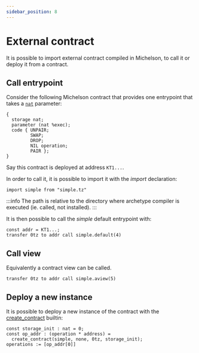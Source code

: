 ```yaml
---
sidebar_position: 8
---
```


# External contract

It is possible to import external contract compiled in Michelson, to call it or deploy it from a contract.

## Call entrypoint

Consider the following Michelson contract that provides one entrypoint that takes a [`nat`](/docs/reference/types#nat) parameter:

```archetype title="simple.tz"
{
  storage nat;
  parameter (nat %exec);
  code { UNPAIR;
         SWAP;
         DROP;
         NIL operation;
         PAIR };
}
```

Say this contract is deployed at address `KT1...`.

In order to call it, it is possible to import it with the *import* declaration:

```archetype
import simple from "simple.tz"
```

:::info
The path is relative to the directory where archetype compiler is executed (ie. called, not installed).
:::

It is then possible to call the *simple* default entrypoint with:

```archetype
const addr = KT1...;
transfer 0tz to addr call simple.default(4)
```

## Call view

Equivalently a contract view can be called.

```archetype
transfer 0tz to addr call simple.aview(5)
```

## Deploy a new instance

It is possible to deploy a new instance of the contract with the [create_contract](/docs/reference/expressions/builtins#create_contract(path,%20delegator,%20amount,%20storage)) builtin:

```archetype
const storage_init : nat = 0;
const op_addr : (operation * address) =
  create_contract(simple, none, 0tz, storage_init);
operations := [op_addr[0]]
```
